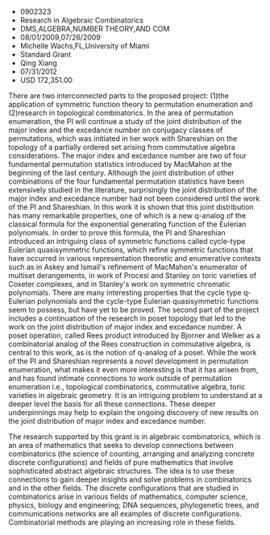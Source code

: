 
* 0902323
* Research in Algebraic Combinatorics
* DMS,ALGEBRA,NUMBER THEORY,AND COM
* 08/01/2009,07/26/2009
* Michelle Wachs,FL,University of Miami
* Standard Grant
* Qing Xiang
* 07/31/2012
* USD 172,351.00

There are two interconnected parts to the proposed project: (1)the application
of symmetric function theory to permutation enumeration and (2)research in
topological combinatorics. In the area of permutation enumeration, the PI will
continue a study of the joint distribution of the major index and the excedance
number on conjugacy classes of permutations, which was initiated in her work
with Shareshian on the topology of a partially ordered set arising from
commutative algebra considerations. The major index and excedance number are two
of four fundamental permutation statistics introduced by MacMahon at the
beginning of the last century. Although the joint distribution of other
combinations of the four fundamental permutation statistics have been
extensively studied in the literature, surprisingly the joint distribution of
the major index and excedance number had not been considered until the work of
the PI and Shareshian. In this work it is shown that this joint distribution has
many remarkable properties, one of which is a new q-analog of the classical
formula for the exponential generating function of the Eulerian polynomials. In
order to prove this formula, the PI and Shareshian introduced an intriguing
class of symmetric functions called cycle-type Eulerian quasisymmetric
functions, which refine symmetric functions that have occurred in various
representation theoretic and enumerative contexts such as in Askey and Ismail's
refinement of MacMahon's enumerator of multiset derangements, in work of Procesi
and Stanley on toric varieties of Coxeter complexes, and in Stanley's work on
symmetric chromatic polynomials. There are many interesting properties that the
cycle type q-Eulerian polynomials and the cycle-type Eulerian quasisymmetric
functions seem to possess, but have yet to be proved. The second part of the
project includes a continuation of the research in poset topology that led to
the work on the joint distribution of major index and excedance number. A poset
operation, called Rees product introduced by Bjorner and Welker as a
combinatorial analog of the Rees construction in commutative algebra, is central
to this work, as is the notion of q-analog of a poset. While the work of the PI
and Shareshian represents a novel development in permutation enumeration, what
makes it even more interesting is that it has arisen from, and has found
intimate connections to work outside of permutation enumeration i.e.,
topological combinatorics, commutative algebra, toric varieties in algebraic
geometry. It is an intriguing problem to understand at a deeper level the basis
for all these connections. These deeper underpinnings may help to explain the
ongoing discovery of new results on the joint distribution of major index and
excedance number.

The research supported by this grant is in algebraic combinatorics, which is an
area of mathematics that seeks to develop connections between combinatorics (the
science of counting, arranging and analyzing concrete discrete configurations)
and fields of pure mathematics that involve sophisticated abstract algebraic
structures. The idea is to use these connections to gain deeper insights and
solve problems in combinatorics and in the other fields. The discrete
configurations that are studied in combinatorics arise in various fields of
mathematics, computer science, physics, biology and engineering; DNA sequences,
phylogenetic trees, and communications networks are all examples of discrete
configurations. Combinatorial methods are playing an increasing role in these
fields.
